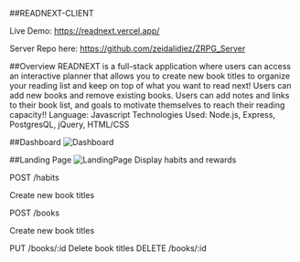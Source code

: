 ##READNEXT-CLIENT

Live Demo:
https://readnext.vercel.app/

Server Repo here: https://github.com/zeidalidiez/ZRPG_Server

##Overview
READNEXT is a full-stack application where users can  access an interactive planner that allows you to create new book titles to organize your reading list and keep on top of what you want to read next! Users can add new books and remove existing books. Users can add notes and links to their book list, and goals to motivate themselves to reach their reading capacity!!
Language: Javascript
Technologies Used: Node.js, Express, PostgresQL, jQuery, HTML/CSS

##Dashboard ![Dashboard](https://i.imgur.com/9ueIszw.png)

##Landing Page ![LandingPage](https://i.imgur.com/0dslach.png)
Display habits and rewards


POST /habits

Create new book titles


POST /books

Create new book titles


PUT /books/:id 
Delete book titles
DELETE /books/:id
